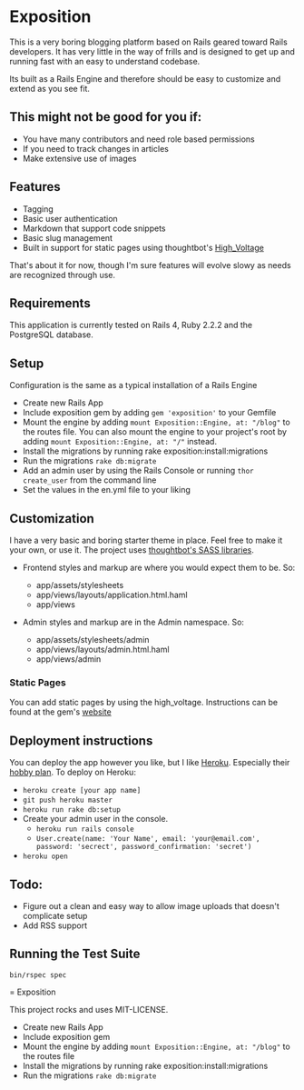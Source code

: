 Exposition
===========

This is a very boring blogging platform based on Rails geared toward Rails developers. It has very little in the way of frills and is designed to get up and running fast with an easy to understand codebase.

Its built as a Rails Engine and therefore should be easy to customize and extend as you see fit.

This might not be good for you if:
----------------------------------

* You have many contributors and need role based permissions
* If you need to track changes in articles
* Make extensive use of images

Features
--------

* Tagging
* Basic user authentication
* Markdown that support code snippets
* Basic slug management
* Built in support for static pages using thoughtbot's [High_Voltage](http://thoughtbot.github.io/high_voltage/ "High Voltage")

That's about it for now, though I'm sure features will evolve slowy as needs are recognized through use.

Requirements
------------

This application is currently tested on Rails 4, Ruby 2.2.2 and the PostgreSQL database.

Setup
-----

Configuration is the same as a typical installation of a Rails Engine

* Create new Rails App
* Include exposition gem by adding `gem 'exposition'` to your Gemfile
* Mount the engine by adding `mount Exposition::Engine, at: "/blog"` to the routes file. You can also mount the engine to your project's root by adding `mount Exposition::Engine, at: "/"` instead.
* Install the migrations by running rake exposition:install:migrations
* Run the migrations `rake db:migrate`
* Add an admin user by using the Rails Console or running `thor create_user` from the command line
* Set the values in the en.yml file to your liking

Customization
-------------

I have a very basic and boring starter theme in place. Feel free to make it your own, or use it. The project uses [thoughtbot's SASS libraries](http://bourbon.io/ "Bourbon").

* Frontend styles and markup are where you would expect them to be. So:
  * app/assets/stylesheets
  * app/views/layouts/application.html.haml
  * app/views

* Admin styles and markup are in the Admin namespace. So:
  * app/assets/stylesheets/admin
  * app/views/layouts/admin.html.haml
  * app/views/admin

### Static Pages
You can add static pages by using the high_voltage. Instructions can be found at the gem's [website](http://thoughtbot.github.io/high_voltage/ "High Voltage")

Deployment instructions
-----------------------

You can deploy the app however you like, but I like [Heroku](http://heroku.com "Heroku"). Especially their [hobby plan](https://www.heroku.com/pricing "Heroku Pricing"). To deploy on Heroku:

* `heroku create [your app name]`
* `git push heroku master`
* `heroku run rake db:setup`
* Create your admin user in the console.
  * `heroku run rails console`
  * `User.create(name: 'Your Name', email: 'your@email.com', password: 'secrect', password_confirmation: 'secret')`
* `heroku open`

Todo:
-----

* Figure out a clean and easy way to allow image uploads that doesn't complicate setup
* Add RSS support

Running the Test Suite
----------------------

`bin/rspec spec`

= Exposition

This project rocks and uses MIT-LICENSE.


* Create new Rails App
* Include exposition gem
* Mount the engine by adding `mount Exposition::Engine, at: "/blog"` to the routes file
* Install the migrations by running rake exposition:install:migrations
* Run the migrations `rake db:migrate`
